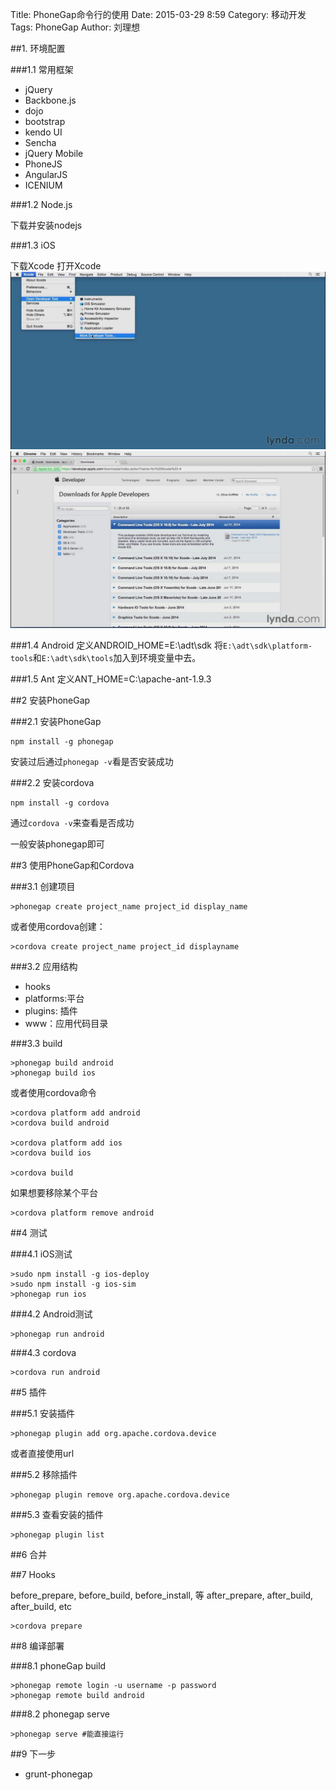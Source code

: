 Title: PhoneGap命令行的使用
Date: 2015-03-29 8:59
Category: 移动开发
Tags: PhoneGap
Author: 刘理想

##1. 环境配置

###1.1 常用框架

- jQuery
- Backbone.js
- dojo
- bootstrap
- kendo UI
- Sencha
- jQuery Mobile
- PhoneJS
- AngularJS
- ICENIUM

###1.2 Node.js

下载并安装nodejs

###1.3 iOS

下载Xcode
打开Xcode 
![](images/1.jpg)
![](images/2.jpg)

###1.4 Android
定义ANDROID_HOME=E:\adt\sdk
将`E:\adt\sdk\platform-tools`和`E:\adt\sdk\tools`加入到环境变量中去。

###1.5 Ant
定义ANT_HOME=C:\apache-ant-1.9.3

##2 安装PhoneGap

###2.1 安装PhoneGap

	npm install -g phonegap

安装过后通过`phonegap -v`看是否安装成功

###2.2 安装cordova

	npm install -g cordova

通过`cordova -v`来查看是否成功

一般安装phonegap即可

##3 使用PhoneGap和Cordova

###3.1 创建项目

	>phonegap create project_name project_id display_name

或者使用cordova创建：

	>cordova create project_name project_id displayname

###3.2 应用结构

- hooks
- platforms:平台
- plugins: 插件
- www：应用代码目录

###3.3 build

	>phonegap build android
	>phonegap build ios

或者使用cordova命令
	
	>cordova platform add android
	>cordova build android

	>cordova platform add ios
	>cordova build ios

	>cordova build

如果想要移除某个平台
	
	>cordova platform remove android

##4 测试

###4.1 iOS测试

	>sudo npm install -g ios-deploy
	>sudo npm install -g ios-sim 
	>phonegap run ios

###4.2 Android测试

	>phonegap run android

###4.3 cordova

	>cordova run android

##5 插件

###5.1 安装插件

	>phonegap plugin add org.apache.cordova.device

或者直接使用url

###5.2 移除插件

	>phonegap plugin remove org.apache.cordova.device

###5.3 查看安装的插件

	>phonegap plugin list

##6 合并

##7 Hooks

before_prepare, before_build, before_install, 等
after_prepare, after_build, after_build, etc

	>cordova prepare

##8 编译部署

###8.1 phoneGap build

	>phonegap remote login -u username -p password
	>phonegap remote build android

###8.2 phonegap serve

	>phonegap serve #能直接运行

##9 下一步

- grunt-phonegap
